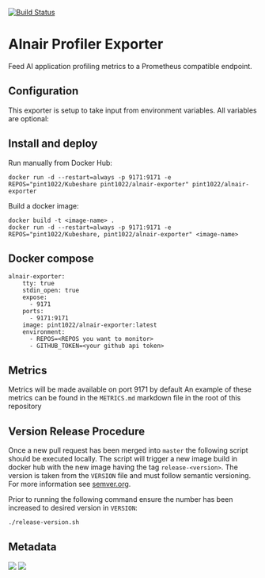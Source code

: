 [![Build Status](https://travis-ci.org/pint1022/alnair-exporter.svg?branch=master)](https://travis-ci.org/pint1022/alnair-exporter)

# Alnair Profiler Exporter

Feed AI application profiling metrics to a Prometheus compatible endpoint.

## Configuration

This exporter is setup to take input from environment variables. All variables are optional:


## Install and deploy

Run manually from Docker Hub:
```
docker run -d --restart=always -p 9171:9171 -e REPOS="pint1022/Kubeshare pint1022/alnair-exporter" pint1022/alnair-exporter
```

Build a docker image:
```
docker build -t <image-name> .
docker run -d --restart=always -p 9171:9171 -e REPOS="pint1022/Kubeshare, pint1022/alnair-exporter" <image-name>
```

## Docker compose

```
alnair-exporter:
    tty: true
    stdin_open: true
    expose:
      - 9171
    ports:
      - 9171:9171
    image: pint1022/alnair-exporter:latest
    environment:
      - REPOS=<REPOS you want to monitor>
      - GITHUB_TOKEN=<your github api token>

```

## Metrics

Metrics will be made available on port 9171 by default
An example of these metrics can be found in the `METRICS.md` markdown file in the root of this repository


## Version Release Procedure
Once a new pull request has been merged into `master` the following script should be executed locally. The script will trigger a new image build in docker hub with the new image having the tag `release-<version>`. The version is taken from the `VERSION` file and must follow semantic versioning. For more information see [semver.org](https://semver.org/).

Prior to running the following command ensure the number has been increased to desired version in `VERSION`: 

```bash
./release-version.sh
```

## Metadata
[![](https://images.microbadger.com/badges/image/pint1022/alnair-exporter.svg)](http://microbadger.com/images/pint1022/alnair-exporter "Get your own image badge on microbadger.com") [![](https://images.microbadger.com/badges/version/pint1022/alnair-exporter.svg)](http://microbadger.com/images/pint1022/alnair-exporter "Get your own version badge on microbadger.com")
